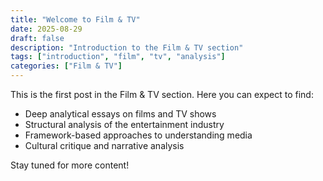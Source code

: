 ```yaml
---
title: "Welcome to Film & TV"
date: 2025-08-29
draft: false
description: "Introduction to the Film & TV section"
tags: ["introduction", "film", "tv", "analysis"]
categories: ["Film & TV"]
---
```


This is the first post in the Film & TV section. Here you can expect to find:

- Deep analytical essays on films and TV shows
- Structural analysis of the entertainment industry
- Framework-based approaches to understanding media
- Cultural critique and narrative analysis

Stay tuned for more content!
